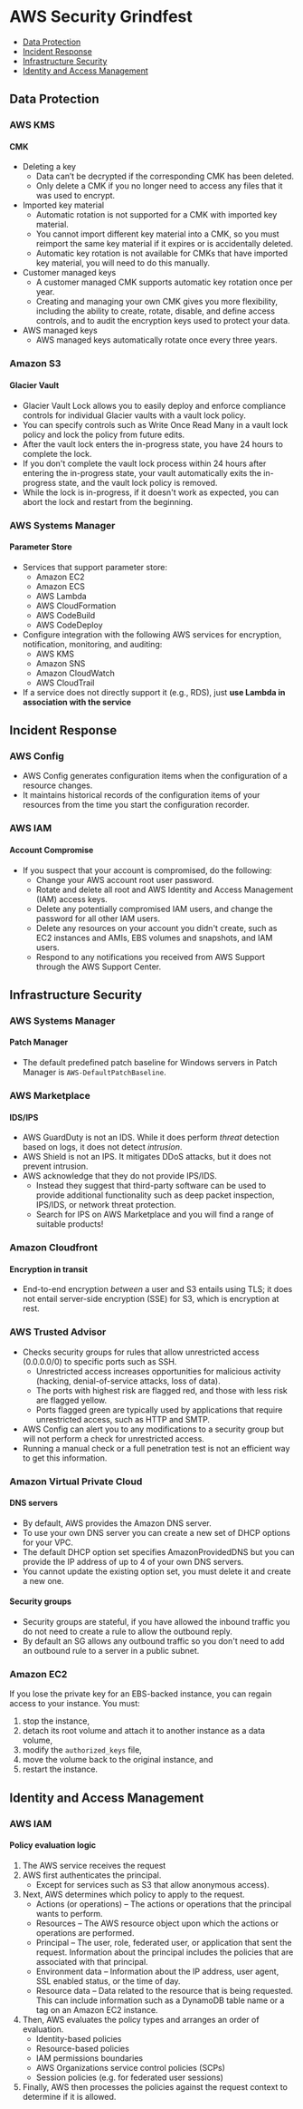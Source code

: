 # AWS Security Grindfest

- [Data Protection](#data-protection)
- [Incident Response](#incident-response)
- [Infrastructure Security](#infrastructure-security)
- [Identity and Access Management](#identity-and-access-management)

## Data Protection

### AWS KMS
#### CMK
- Deleting a key
  - Data can’t be decrypted if the corresponding CMK has been deleted.
  - Only delete a CMK if you no longer need to access any files that it was used to encrypt.
- Imported key material
  - Automatic rotation is not supported for a CMK with imported key material. 
  - You cannot import different key material into a CMK, so you must reimport the same key material if it expires or is accidentally deleted.
  - Automatic key rotation is not available for CMKs that have imported key material, you will need to do this manually.
- Customer managed keys
  - A customer managed CMK supports automatic key rotation once per year. 
  - Creating and managing your own CMK gives you more flexibility, including the ability to create, rotate, disable, and define access controls, and to audit the encryption keys used to protect your data. 
- AWS managed keys 
  - AWS managed keys automatically rotate once every three years.

### Amazon S3
#### Glacier Vault
- Glacier Vault Lock allows you to easily deploy and enforce compliance controls for individual Glacier vaults with a vault lock policy.
- You can specify controls such as Write Once Read Many in a vault lock policy and lock the policy from future edits.
- After the vault lock enters the in-progress state, you have 24 hours to complete the lock. 
- If you don't complete the vault lock process within 24 hours after entering the in-progress state, your vault automatically exits the in-progress state, and the vault lock policy is removed. 
- While the lock is in-progress, if it doesn't work as expected, you can abort the lock and restart from the beginning.

### AWS Systems Manager 
#### Parameter Store
- Services that support parameter store:
  - Amazon EC2
  - Amazon ECS
  - AWS Lambda
  - AWS CloudFormation
  - AWS CodeBuild
  - AWS CodeDeploy
- Configure integration with the following AWS services for encryption, notification, monitoring, and auditing:
  - AWS KMS
  - Amazon SNS
  - Amazon CloudWatch
  - AWS CloudTrail
- If a service does not directly support it (e.g., RDS), just **use Lambda in association with the service**

## Incident Response

### AWS Config
- AWS Config generates configuration items when the configuration of a resource changes.
- It maintains historical records of the configuration items of your resources from the time you start the configuration recorder.

### AWS IAM
#### Account Compromise
- If you suspect that your account is compromised, do the following:
  - Change your AWS account root user password.
  - Rotate and delete all root and AWS Identity and Access Management (IAM) access keys.
  - Delete any potentially compromised IAM users, and change the password for all other IAM users.
  - Delete any resources on your account you didn't create, such as EC2 instances and AMIs, EBS volumes and snapshots, and IAM users.
  - Respond to any notifications you received from AWS Support through the AWS Support Center.

## Infrastructure Security

### AWS Systems Manager 
#### Patch Manager
- The default predefined patch baseline for Windows servers in Patch Manager is `AWS-DefaultPatchBaseline`.

### AWS Marketplace
#### IDS/IPS
- AWS GuardDuty is not an IDS. While it does perform _threat_ detection based on logs, it does not detect _intrusion_. 
- AWS Shield is not an IPS. It mitigates DDoS attacks, but it does not prevent intrusion.
- AWS acknowledge that they do not provide IPS/IDS. 
  - Instead they suggest that third-party software can be used to provide additional functionality such as deep packet inspection, IPS/IDS, or network threat protection. 
  - Search for IPS on AWS Marketplace and you will find a range of suitable products!

### Amazon Cloudfront
#### Encryption in transit
- End-to-end encryption _between_ a user and S3 entails using TLS; it does not entail server-side encryption (SSE) for S3, which is encryption at rest.

### AWS Trusted Advisor
- Checks security groups for rules that allow unrestricted access (0.0.0.0/0) to specific ports such as SSH. 
  - Unrestricted access increases opportunities for malicious activity (hacking, denial-of-service attacks, loss of data). 
  - The ports with highest risk are flagged red, and those with less risk are flagged yellow. 
  - Ports flagged green are typically used by applications that require unrestricted access, such as HTTP and SMTP.
- AWS Config can alert you to any modifications to a security group but will not perform a check for unrestricted access.
- Running a manual check or a full penetration test is not an efficient way to get this information.

### Amazon Virtual Private Cloud
#### DNS servers
- By default, AWS provides the Amazon DNS server. 
- To use your own DNS server you can create a new set of DHCP options for your VPC. 
- The default DHCP option set specifies AmazonProvidedDNS but you can provide the IP address of up to 4 of your own DNS servers. 
- You cannot update the existing option set, you must delete it and create a new one.
#### Security groups
- Security groups are stateful, if you have allowed the inbound traffic you do not need to create a rule to allow the outbound reply. 
- By default an SG allows any outbound traffic so you don't need to add an outbound rule to a server in a public subnet.

### Amazon EC2
If you lose the private key for an EBS-backed instance, you can regain access to your instance. You must: 
1. stop the instance, 
2. detach its root volume and attach it to another instance as a data volume, 
3. modify the `authorized_keys` file, 
4. move the volume back to the original instance, and 
5. restart the instance.

## Identity and Access Management

### AWS IAM
#### Policy evaluation logic
1. The AWS service receives the request
2. AWS first authenticates the principal.
    - Except for services such as S3 that allow anonymous access). 
3. Next, AWS determines which policy to apply to the request. 
    - Actions (or operations) – The actions or operations that the principal wants to perform.
    - Resources – The AWS resource object upon which the actions or operations are performed.
    - Principal – The user, role, federated user, or application that sent the request. Information about the principal includes the policies that are associated with that principal.
    - Environment data – Information about the IP address, user agent, SSL enabled status, or the time of day.
    - Resource data – Data related to the resource that is being requested. This can include information such as a DynamoDB table name or a tag on an Amazon EC2 instance.
4. Then, AWS evaluates the policy types and arranges an order of evaluation. 
    - Identity-based policies
    - Resource-based policies
    - IAM permissions boundaries
    - AWS Organizations service control policies (SCPs)
    - Session policies (e.g. for federated user sessions)
5. Finally, AWS then processes the policies against the request context to determine if it is allowed.

